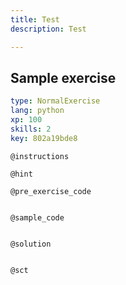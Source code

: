 ```yaml
---
title: Test
description: Test

---
```

## Sample exercise

```yaml
type: NormalExercise
lang: python
xp: 100
skills: 2
key: 802a19bde8
```


`@instructions`

`@hint`

`@pre_exercise_code`
```{python}

```

`@sample_code`
```{python}

```

`@solution`
```{python}

```

`@sct`
```{python}

```
